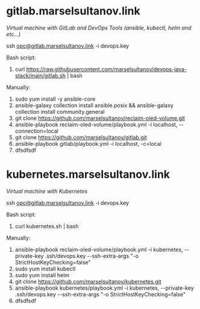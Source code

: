 # gitlab.marselsultanov.link
*Virtual machine with GitLab and DevOps Tools (ansible, kubectl, helm and etc...)*

ssh opc@gitlab.marselsultanov.link -i devops.key

Bash script:
1. curl https://raw.githubusercontent.com/marselsultanov/devops-java-stack/main/gitlab.sh | bash

Manually:
1. sudo yum install -y ansible-core
3. ansible-galaxy collection install ansible.posix && ansible-galaxy collection install community.general
4. git clone https://github.com/marselsultanov/reclaim-oled-volume.git
5. ansible-playbook reclaim-oled-volume/playbook.yml -i localhost, --connection=local
6. git clone https://github.com/marselsultanov/gitlab.git
7. ansible-playbook gitlab/playbook.yml -i localhost, -c=local
8. dfsdfsdf

# kubernetes.marselsultanov.link
*Virtual machine with Kubernetes*

ssh opc@gitlab.marselsultanov.link -i devops.key

Bash script:
1. curl kubernetes.sh | bash

Manually:
1. ansible-playbook reclaim-oled-volume/playbook.yml -i kubernetes, --private-key .ssh/devops.key --ssh-extra-args "-o StrictHostKeyChecking=false"
2. sudo yum install kubectl
3. sudo yum install helm
4. git clone https://github.com/marselsultanov/kubernetes.git
5. ansible-playbook kubernetes/playbook.yml -i kubernetes, --private-key .ssh/devops.key --ssh-extra-args "-o StrictHostKeyChecking=false"
6. dfsdfsdf
